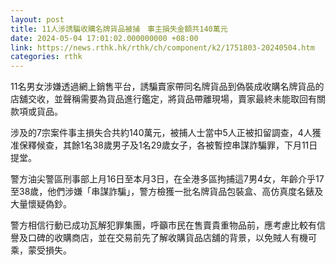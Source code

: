 ```yaml
---
layout: post
title: 11人涉誘騙收購名牌貨品被捕　事主損失金額共140萬元
date: 2024-05-04 17:01:02.000000000 +08:00
link: https://news.rthk.hk/rthk/ch/component/k2/1751803-20240504.htm
categories: rthk
---
```


11名男女涉嫌透過網上銷售平台，誘騙賣家帶同名牌貨品到偽裝成收購名牌貨品的店舖交收，並聲稱需要為貨品進行鑑定，將貨品帶離現場，賣家最終未能取回有關款項或貨品。

涉及的7宗案件事主損失合共約140萬元，被捕人士當中5人正被扣留調查，4人獲准保釋候查，其餘1名38歲男子及1名29歲女子，各被暫控串謀詐騙罪，下月11日提堂。

警方油尖警區刑事部上月16日至本月3日，在全港多區拘捕這7男4女，年齡介乎17至38歲，他們涉嫌「串謀詐騙」，警方檢獲一批名牌貨品包裝盒、高仿真度名錶及大量懷疑偽鈔。

警方相信行動已成功瓦解犯罪集團，呼籲市民在售賣貴重物品前，應考慮比較有信譽及口碑的收購商店，並在交易前先了解收購貨品店舖的背景，以免賊人有機可乘，蒙受損失。
